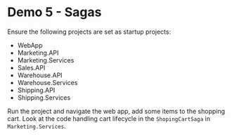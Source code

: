 # Demo 5 - Sagas

Ensure the following projects are set as startup projects:

* WebApp
* Marketing.API
* Marketing.Services
* Sales.API
* Warehouse.API
* Warehouse.Services
* Shipping.API
* Shipping.Services

Run the project and navigate the web app, add some items to the shopping cart. Look at the code handling cart lifecycle in the `ShopingCartSaga` in `Marketing.Services`.